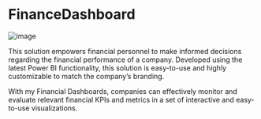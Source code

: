 # FinanceDashboard

![image](https://github.com/geracharu/FinanceDashboard/assets/75072050/3a1ad79a-25b5-41b7-bf60-e5cea9f4a746)


This solution empowers financial personnel to make informed decisions regarding the financial performance of a company. Developed using the latest Power BI functionality, this solution is easy-to-use and highly customizable to match the company’s branding. 

With my Financial Dashboards, companies can effectively monitor and evaluate relevant financial KPIs and metrics in a set of interactive and easy-to-use visualizations. 
